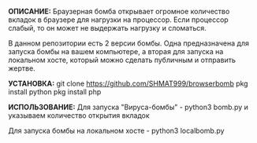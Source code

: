 **ОПИСАНИЕ:**
Браузерная бомба открывает огромное количество вкладок в браузере для нагрузки на процессор. Если процессор слабый, то он может не выдержать нагрузку и сломаться.

В данном репозитории есть 2 версии бомбы.
Одна предназначена для запуска бомбы на вашем компьютере, а вторая для запуска на локальном хосте, который можно сделать публичным и отправить жертве.

**УСТАНОВКА:**
git clone https://github.com/SHMAT999/browserbomb
pkg install python
pkg install php

**ИСПОЛЬЗОВАНИЕ:**
Для запуска "Вируса-бомбы" - python3 bomb.py и указываем количество открытия вкладок

Для запуска бомбы на локальном хосте - python3 localbomb.py
